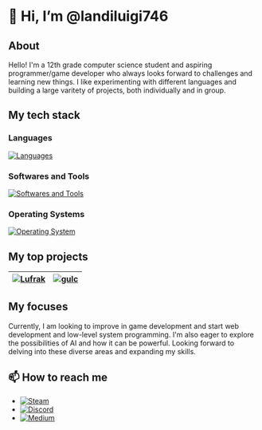 # 👋 Hi, I’m @landiluigi746

## About
Hello! I'm a 12th grade computer science student and aspiring programmer/game developer who always looks forward to challenges and learning new things.
I like experimenting with different languages and building a large varitety of projects, both individually and in group.

## My tech stack

### Languages
[![Languages](https://skillicons.dev/icons?i=c,cpp,html,css)](https://skillicons.dev)

### Softwares and Tools
[![Softwares and Tools](https://skillicons.dev/icons?i=git,github,md,vscode,visualstudio,cmake)](https://skillicons.dev)

### Operating Systems
[![Operating System](https://skillicons.dev/icons?i=windows)](https://skillicons.dev)

## My top projects
| [![Lufrak](https://github-readme-stats.vercel.app/api/pin/?username=landiluigi746&repo=Lufrak)](https://github.com/landiluigi746/Lufrak) | [![gulc](https://github-readme-stats.vercel.app/api/pin/?username=landiluigi746&repo=gulc)](https://github.com/landiluigi746/gulc) |
|-|-|

## My focuses
Currently, I am looking to improve in game development and start web development and low-level system programming.
I'm also eager to explore the possibilities of AI and how it can be powerful.
Looking forward to delving into these diverse areas and expanding my skills.

## 📫 How to reach me
- [![Steam](https://img.shields.io/badge/steam-%23000000.svg?style=for-the-badge&logo=steam&logoColor=white)](https://steamcommunity.com/profiles/76561198389115124/)
- [![Discord](https://img.shields.io/badge/Discord-%235865F2.svg?style=for-the-badge&logo=discord&logoColor=white)](http://discordapp.com/users/588073796401889297)
- [![Medium](https://img.shields.io/badge/Medium-12100E?style=for-the-badge&logo=medium&logoColor=white)](https://medium.com/@landiluigi746)

<!---
landiluigi746/landiluigi746 is a ✨ special ✨ repository because its `README.md` (this file) appears on your GitHub profile.
You can click the Preview link to take a look at your changes.
--->
